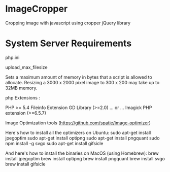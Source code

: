 # ImageCropper
Cropping image with javascript using cropper jQuery library

# System Server Requirements

php.ini

upload_max_filesize

Sets a maximum amount of memory in bytes that a script is allowed to allocate. Resizing a 3000 x 2000 pixel image to 300 x 200 may take up to 32MB memory.


php Extensions : 

PHP >= 5.4
Fileinfo Extension
GD Library (>=2.0) … or …
Imagick PHP extension (>=6.5.7)

Image Optimization tools (https://github.com/spatie/image-optimizer)

Here's how to install all the optimizers on Ubuntu:
sudo apt-get install jpegoptim
sudo apt-get install optipng
sudo apt-get install pngquant
sudo npm install -g svgo
sudo apt-get install gifsicle

And here's how to install the binaries on MacOS (using Homebrew):
brew install jpegoptim
brew install optipng
brew install pngquant
brew install svgo
brew install gifsicle


